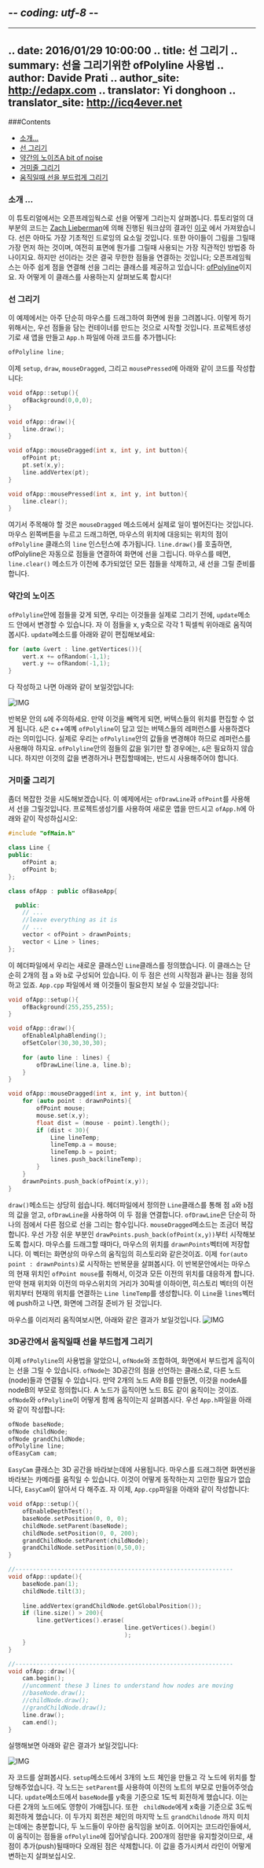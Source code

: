 ## -*- coding: utf-8 -*-
---
.. date: 2016/01/29 10:00:00
.. title: 선 그리기
.. summary: 선을 그리기위한 ofPolyline 사용법
.. author: Davide Prati
.. author_site: http://edapx.com
.. translator: Yi donghoon
.. translator_site: http://icq4ever.net
---

###Contents

* [소개...](#introducing)
* [선 그리기](#first)
* [약간의 노이즈A bit of noise](#noise)
* [거미줄 그리기](#web)
* [움직일때 선을 부드럽게 그리기](#ofNode)

<a name="introducing"></a>
### 소개 ...

이 튜토리얼에서는 오픈프레임웍스로 선을 어떻게 그리는지 살펴봅니다. 튜토리얼의 대부분의 코드는 [Zach Lieberman](http://thesystemis.com/)에 의해 진행된 워크샵의 결과인 [이곳](https://github.com/ofZach/VAW_workshop/tree/master/drawingWorkshop) 에서 가져왔습니다.
선은 아마도 가장 기초적인 드로잉의 요소일 것입니다. 또한 아이들이 그림을 그릴때 가장 먼저 하는 것이며, 여전히 표면에 뭔가를 그릴때 사용되는 가장 직관적인 방법중 하나이지요. 하지만 선이라는 것은 결국 무한한 점들을 연결하는 것입니다; 오픈프레임웍스는 아주 쉽게 점을 연결해 선을 그리는 클래스를 제공하고 있습니다: [ofPolyline](http://openframeworks.cc/documentation/graphics/ofPolyline/)이지요. 자 어떻게 이 클래스를 사용하는지 살펴보도록 합시다!

<a name="first"></a>
### 선 그리기

이 예제에서는 아주 단순히 마우스를 드래그하여 화면에 원을 그려봅니다. 이렇게 하기 위해서는, 우선 점들을 담는 컨테이너를 만드는 것으로 시작할 것입니다. 
프로젝트생성기로 새 앱을 만들고 `App.h` 파일에 아래 코드를 추가햅니다:

```cpp
ofPolyline line;
```

이제 `setup`, `draw`, `mouseDragged`, 그리고 `mousePressed`에 아래와 같이 코드를 작성합니다:

```cpp
void ofApp::setup(){
    ofBackground(0,0,0);
}

void ofApp::draw(){
    line.draw();
}

void ofApp::mouseDragged(int x, int y, int button){
    ofPoint pt;
    pt.set(x,y);
    line.addVertex(pt);
}

void ofApp::mousePressed(int x, int y, int button){
    line.clear();
}
```

여기서 주목해야 할 것은 `mouseDragged` 메소드에서 실제로 일이 벌어진다는 것입니다. 마우스 왼쪽버튼을 누르고 드래그하면, 마우스의 위치에 대응되는 위치의 점이 `ofPolyline` 클래스의 `line` 인스턴스에 추가됩니다. `line.draw()`를 호출하면, ofPolyline은 자동으로 점들을 연결하여 화면에 선을 그립니다. 마우스를 떼면, `line.clear()` 메소드가 이전에 추가되었던 모든 점들을 삭제하고, 새 선을 그릴 준비를 합니다.

<a name="noise"></a>
### 약간의 노이즈

`ofPolyline`안에 점들을 갖게 되면, 우리는 이것들을 실제로 그리기 전에, `update`메소드 안에서 변경할 수 있습니다. 자 이 점들을 x, y축으로 각각 1 픽셀씩 위아래로 움직여봅시다. `update`메소드를 아래와 같이 편집해보세요:

```cpp
for (auto &vert : line.getVertices()){
    vert.x += ofRandom(-1,1);
    vert.y += ofRandom(-1,1);
}
```

다 작성하고 나면 아래와 같이 보일것입니다:

![IMG](line-noise.gif)

반복문 안의 `&`에 주의하세요. 만약 이것을 빼먹게 되면, 버텍스들의 위치를 편집할 수 없게 됩니다. `&`은 c++예꼐 `ofPolyline`이 담고 있는 버텍스들의 레퍼런스를 사용하겠다 라는 의미입니다. 실제로 우리는 `ofPolyline`안의 값들을 변경해야 하므로 레퍼런스를 사용해야 하지요. `ofPolyline`안의 점들의 값을 읽기만 할 경우에는, `&`은 필요하지 않습니다. 하지만 이것의 값을 변경하거나 편집할때에는, 반드시 사용해주어야 합니다.

<a name="web"></a>
### 거미줄 그리기

좀더 복잡한 것을 시도해보겠습니다. 이 예제에서는 `ofDrawLine`과 `ofPoint`를 사용해서 선을 그릴것입니다. 프로젝트생성기를 사용하여 새로운 앱을 만드시고 `ofApp.h`에 아래와 같이 작성하십시오:

```cpp
#include "ofMain.h"

class Line {
public: 
    ofPoint a;
    ofPoint b;
};

class ofApp : public ofBaseApp{

  public:
    // ...
    //leave everything as it is
    // ...
    vector < ofPoint > drawnPoints;
    vector < Line > lines;
};
```

이 헤더파일에서 우리는 새로운 클래스인 `Line`클래스를 정의했습니다. 이 클래스는 단순히 2개의 점 `a` 와 `b`로 구성되어 있습니다. 이 두 점은 선의 시작점과 끝나는 점을 정의하고 있죠. `App.cpp` 파일에서 왜 이것들이 필요한지 보실 수 있을것입니다:

```cpp
void ofApp::setup(){
    ofBackground(255,255,255);
}

void ofApp::draw(){
    ofEnableAlphaBlending();
    ofSetColor(30,30,30,30);
    
    for (auto line : lines) {
        ofDrawLine(line.a, line.b);
    }
}

void ofApp::mouseDragged(int x, int y, int button){
    for (auto point : drawnPoints){
        ofPoint mouse;
        mouse.set(x,y);
        float dist = (mouse - point).length();
        if (dist < 30){
            Line lineTemp;
            lineTemp.a = mouse;
            lineTemp.b = point;
            lines.push_back(lineTemp);
        }
    }
    drawnPoints.push_back(ofPoint(x,y));
}
```

`draw()`메소드는 상당히 쉽습니다. 헤더파일에서 정의한 `Line`클래스를 통해 점 `a`와 `b`점의 값을 얻고, `ofDrawLine`을 사용하여 이 두 점을 연결합니다. `ofDrawLine`은 단순히 하나의 점에서 다른 점으로 선을 그리는 함수입니다.
`mouseDragged`메소드는 조금더 복잡합니다. 우선 가장 쉬운 부분인 `drawPoints.push_back(ofPoint(x,y))`부터 시작해보도록 합시다. 마우스를 드래그할 때마다, 마우스의 위치를 `drawnPoints`벡터에 저장합니다. 이 벡터는 화면상의 마우스의 움직임의 히스토리와 같은것이죠. 이제 `for(auto point : drawnPoints)`로 시작하는 반복문을 살펴봅시다. 이 반복문안에서는 마우스의 현재 위치인 `ofPoint mouse`를 취해서, 이것과 모든 이전의 위치를 대응하게 합니다. 만약 현재 위치와 이전의 마우스위치의 거리가 30픽셀 이하이면, 히스토리 벡터의 이전 위치부터 현재의 위치를 연결하는 `Line lineTemp`를 생성합니다. 이 `Line`을 `lines`벡터에 push하고 나면, 화면에 그려질 준비가 된 것입니다.

마우스를 이리저리 움직여보시면, 아래와 같은 결과가 보일것입니다.
![IMG](web.png)

<a name="ofNode"></a>
### 3D공간에서 움직일때 선을 부드럽게 그리기

이제 `ofPolyline`의 사용법을 알았으니, `ofNode`와 조합하여, 화면에서 부드럽게 웁직이는 선을 그릴 수 있습니다. `ofNode`는 3D공간의 점을 선언하는 클래스로, 다른 노드(node)들과 연결될 수 있습니다. 만약 2개의 노드 A와 B를 만들면, 이것을 nodeA를 nodeB의 부모로 정의합니다. A 노드가 웁직이면 노드 B도 같이 움직이는 것이죠. `ofNode`와 `ofPolyline`이 어떻게 함께 움직이는지 살펴봅시다. 우선 `App.h`파일을 아래와 같이 작성합니다:


```cpp
ofNode baseNode;
ofNode childNode;
ofNode grandChildNode;
ofPolyline line;
ofEasyCam cam;
```

`EasyCam` 클래스는 3D 공간을 바라보는데에 사용됩니다. 마우스를 드래그하면 화면씬을 바라보는 카메라를 움직일 수 있습니다. 이것이 어떻게 동작하는지 고민한 필요가 없습니다, `EasyCam`이 알아서 다 해주죠. 자 이제, `App.cpp`파일을 아래와 같이 작성합니다:

```cpp
void ofApp::setup(){
    ofEnableDepthTest();
    baseNode.setPosition(0, 0, 0);
    childNode.setParent(baseNode);
    childNode.setPosition(0, 0, 200);
    grandChildNode.setParent(childNode);
    grandChildNode.setPosition(0,50,0);
}

//--------------------------------------------------------------
void ofApp::update(){
    baseNode.pan(1);
    childNode.tilt(3);
    
    line.addVertex(grandChildNode.getGlobalPosition());
    if (line.size() > 200){
        line.getVertices().erase(
                                 line.getVertices().begin()
                                 );
    }
}

//--------------------------------------------------------------
void ofApp::draw(){
    cam.begin();
    //uncomment these 3 lines to understand how nodes are moving
    //baseNode.draw();
    //childNode.draw();
    //grandChildNode.draw();
    line.draw();
    cam.end();
}
```
실행해보면 아래와 같은 결과가 보일것입니다:

![IMG](line-nodes.gif)

자 코드를 살펴봅시다. `setup`메소드에서 3개의 노드 체인을 만들고 각 노드에 위치를 할당해주었습니다. 각 노드는 `setParent`를 사용하여 이전의 노트의 부모로 만들어주엇습니다. `update`메소드에서 `baseNode`를 y축을 기준으로 1도씩 회전하게 했습니다. 이는 다른 2개의 노드에도 영향이 가애집니다. 또한 ` childNode`에게 x축을 기준으로 3도씩 회전하게 했습니다. 이 두가지 회전은 체인의 마지막 노드 `grandChildnode` 까지 미치는데에는 충분합니다, 두 노드들이 우아한 움직임을 보이죠. 이어지는 코드라인들에서, 이 움직이는 점들을 `ofPolyline`에 집어넣습니다. 200개의 점만을 유지할것이므로, 새 점이 추가(push)될때마다 오래된 점은 삭제합니다. 이 값을 증가시켜서 라인이 어떻게 변하는지 살펴보십시오.


